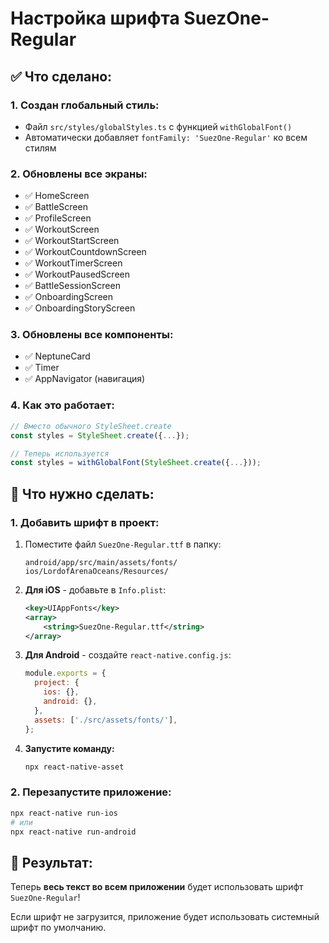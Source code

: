 # Настройка шрифта SuezOne-Regular

## ✅ Что сделано:

### 1. **Создан глобальный стиль:**
- Файл `src/styles/globalStyles.ts` с функцией `withGlobalFont()`
- Автоматически добавляет `fontFamily: 'SuezOne-Regular'` ко всем стилям

### 2. **Обновлены все экраны:**
- ✅ HomeScreen
- ✅ BattleScreen  
- ✅ ProfileScreen
- ✅ WorkoutScreen
- ✅ WorkoutStartScreen
- ✅ WorkoutCountdownScreen
- ✅ WorkoutTimerScreen
- ✅ WorkoutPausedScreen
- ✅ BattleSessionScreen
- ✅ OnboardingScreen
- ✅ OnboardingStoryScreen

### 3. **Обновлены все компоненты:**
- ✅ NeptuneCard
- ✅ Timer
- ✅ AppNavigator (навигация)

### 4. **Как это работает:**
```typescript
// Вместо обычного StyleSheet.create
const styles = StyleSheet.create({...});

// Теперь используется
const styles = withGlobalFont(StyleSheet.create({...}));
```

## 📝 Что нужно сделать:

### 1. **Добавить шрифт в проект:**
1. Поместите файл `SuezOne-Regular.ttf` в папку:
   ```
   android/app/src/main/assets/fonts/
   ios/LordofArenaOceans/Resources/
   ```

2. **Для iOS** - добавьте в `Info.plist`:
   ```xml
   <key>UIAppFonts</key>
   <array>
       <string>SuezOne-Regular.ttf</string>
   </array>
   ```

3. **Для Android** - создайте `react-native.config.js`:
   ```javascript
   module.exports = {
     project: {
       ios: {},
       android: {},
     },
     assets: ['./src/assets/fonts/'],
   };
   ```

4. **Запустите команду:**
   ```bash
   npx react-native-asset
   ```

### 2. **Перезапустите приложение:**
```bash
npx react-native run-ios
# или
npx react-native run-android
```

## 🎯 Результат:
Теперь **весь текст во всем приложении** будет использовать шрифт `SuezOne-Regular`!

Если шрифт не загрузится, приложение будет использовать системный шрифт по умолчанию.


